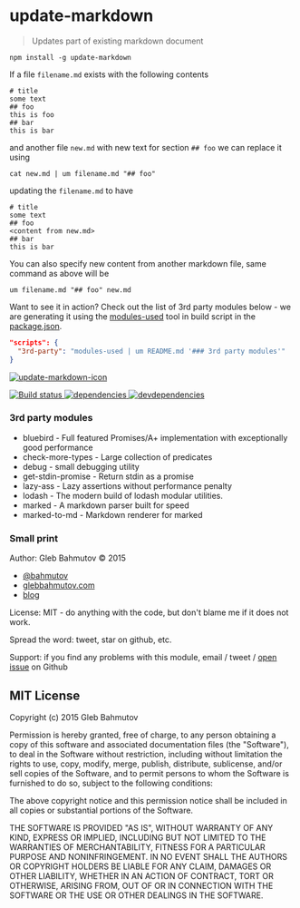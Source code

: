 # update-markdown
> Updates part of existing markdown document

```
npm install -g update-markdown
```
If a file `filename.md` exists with the following contents

```
# title
some text
## foo
this is foo
## bar
this is bar
```
and another file `new.md` with new text for section `## foo` we can replace it using

```
cat new.md | um filename.md "## foo"
```
updating the `filename.md` to have

```
# title
some text
## foo
<content from new.md>
## bar
this is bar
```
You can also specify new content from another markdown file, same command as above will be

```
um filename.md "## foo" new.md
```
Want to see it in action? Check out the list of 3rd party modules below - we are generating it using
the [modules-used](https://github.com/bahmutov/modules-used) tool in build script in the [package.json](package.json).

```json
"scripts": {
  "3rd-party": "modules-used | um README.md '### 3rd party modules'"
}
```
[![update-markdown-icon](https://nodei.co/npm/update-markdown.png?downloads=true)](https://nodei.co/npm/update-markdown.png?downloads=true)

[![Build status](https://travis-ci.org/bahmutov/update-markdown.svg?branch=master) ](https://travis-ci.org/bahmutov/update-markdown)
[![dependencies](https://david-dm.org/bahmutov/update-markdown.svg) ](https://david-dm.org/bahmutov/update-markdown)
[![devdependencies](https://david-dm.org/bahmutov/update-markdown/dev-status.svg) ](https://david-dm.org/bahmutov/update-markdown#info=devDependencies)

### 3rd party modules

- bluebird - Full featured Promises/A+ implementation with exceptionally good performance
- check-more-types - Large collection of predicates
- debug - small debugging utility
- get-stdin-promise - Return stdin as a promise
- lazy-ass - Lazy assertions without performance penalty
- lodash - The modern build of lodash modular utilities.
- marked - A markdown parser built for speed
- marked-to-md - Markdown renderer for marked

### Small print
Author: Gleb Bahmutov &copy; 2015


- [@bahmutov](https://twitter.com/bahmutov)
- [glebbahmutov.com](http://glebbahmutov.com)
- [blog](http://glebbahmutov.com/blog/)

License: MIT - do anything with the code, but don&#39;t blame me if it does not work.

Spread the word: tweet, star on github, etc.

Support: if you find any problems with this module, email / tweet /
[open issue](https://github.com/bahmutov/update-markdown/issues) on Github

## MIT License
Copyright (c) 2015 Gleb Bahmutov

Permission is hereby granted, free of charge, to any person
obtaining a copy of this software and associated documentation
files (the &quot;Software&quot;), to deal in the Software without
restriction, including without limitation the rights to use,
copy, modify, merge, publish, distribute, sublicense, and/or sell
copies of the Software, and to permit persons to whom the
Software is furnished to do so, subject to the following
conditions:

The above copyright notice and this permission notice shall be
included in all copies or substantial portions of the Software.

THE SOFTWARE IS PROVIDED &quot;AS IS&quot;, WITHOUT WARRANTY OF ANY KIND,
EXPRESS OR IMPLIED, INCLUDING BUT NOT LIMITED TO THE WARRANTIES
OF MERCHANTABILITY, FITNESS FOR A PARTICULAR PURPOSE AND
NONINFRINGEMENT. IN NO EVENT SHALL THE AUTHORS OR COPYRIGHT
HOLDERS BE LIABLE FOR ANY CLAIM, DAMAGES OR OTHER LIABILITY,
WHETHER IN AN ACTION OF CONTRACT, TORT OR OTHERWISE, ARISING
FROM, OUT OF OR IN CONNECTION WITH THE SOFTWARE OR THE USE OR
OTHER DEALINGS IN THE SOFTWARE.

